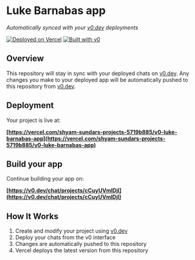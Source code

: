 # Luke Barnabas app

*Automatically synced with your [v0.dev](https://v0.dev) deployments*

[![Deployed on Vercel](https://img.shields.io/badge/Deployed%20on-Vercel-black?style=for-the-badge&logo=vercel)](https://vercel.com/shyam-sundars-projects-5719b885/v0-luke-barnabas-app)
[![Built with v0](https://img.shields.io/badge/Built%20with-v0.dev-black?style=for-the-badge)](https://v0.dev/chat/projects/cCuyUVmlDjI)

## Overview

This repository will stay in sync with your deployed chats on [v0.dev](https://v0.dev).
Any changes you make to your deployed app will be automatically pushed to this repository from [v0.dev](https://v0.dev).

## Deployment

Your project is live at:

**[https://vercel.com/shyam-sundars-projects-5719b885/v0-luke-barnabas-app](https://vercel.com/shyam-sundars-projects-5719b885/v0-luke-barnabas-app)**

## Build your app

Continue building your app on:

**[https://v0.dev/chat/projects/cCuyUVmlDjI](https://v0.dev/chat/projects/cCuyUVmlDjI)**

## How It Works

1. Create and modify your project using [v0.dev](https://v0.dev)
2. Deploy your chats from the v0 interface
3. Changes are automatically pushed to this repository
4. Vercel deploys the latest version from this repository